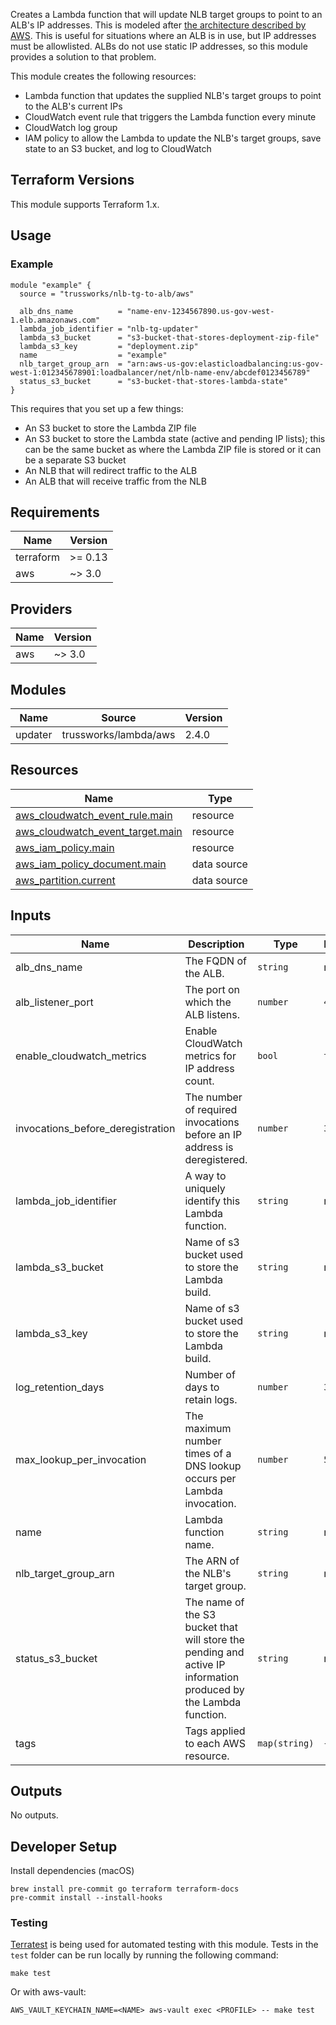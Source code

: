 Creates a Lambda function that will update NLB target groups to point to an
ALB's IP addresses. This is modeled after [the architecture described by
AWS](https://aws.amazon.com/blogs/networking-and-content-delivery/using-aws-lambda-to-enable-static-ip-addresses-for-application-load-balancers/).
This is useful for situations where an ALB is in use, but IP addresses must be
allowlisted. ALBs do not use static IP addresses, so this module provides a
solution to that problem.

This module creates the following resources:

* Lambda function that updates the supplied NLB's target groups to point to the
  ALB's current IPs
* CloudWatch event rule that triggers the Lambda function every minute
* CloudWatch log group
* IAM policy to allow the Lambda to update the NLB's target groups, save state
  to an S3 bucket, and log to CloudWatch

## Terraform Versions

This module supports Terraform 1.x.

## Usage

### Example

```hcl
module "example" {
  source = "trussworks/nlb-tg-to-alb/aws"

  alb_dns_name          = "name-env-1234567890.us-gov-west-1.elb.amazonaws.com"
  lambda_job_identifier = "nlb-tg-updater"
  lambda_s3_bucket      = "s3-bucket-that-stores-deployment-zip-file"
  lambda_s3_key         = "deployment.zip"
  name                  = "example"
  nlb_target_group_arn  = "arn:aws-us-gov:elasticloadbalancing:us-gov-west-1:012345678901:loadbalancer/net/nlb-name-env/abcdef0123456789"
  status_s3_bucket      = "s3-bucket-that-stores-lambda-state"
}
```

This requires that you set up a few things:

* An S3 bucket to store the Lambda ZIP file
* An S3 bucket to store the Lambda state (active and pending IP lists); this
  can be the same bucket as where the Lambda ZIP file is stored or it can be a
  separate S3 bucket
* An NLB that will redirect traffic to the ALB
* An ALB that will receive traffic from the NLB

<!-- BEGINNING OF PRE-COMMIT-TERRAFORM DOCS HOOK -->
## Requirements

| Name | Version |
|------|---------|
| terraform | >= 0.13 |
| aws | ~> 3.0 |

## Providers

| Name | Version |
|------|---------|
| aws | ~> 3.0 |

## Modules

| Name | Source | Version |
|------|--------|---------|
| updater | trussworks/lambda/aws | 2.4.0 |

## Resources

| Name | Type |
|------|------|
| [aws_cloudwatch_event_rule.main](https://registry.terraform.io/providers/hashicorp/aws/latest/docs/resources/cloudwatch_event_rule) | resource |
| [aws_cloudwatch_event_target.main](https://registry.terraform.io/providers/hashicorp/aws/latest/docs/resources/cloudwatch_event_target) | resource |
| [aws_iam_policy.main](https://registry.terraform.io/providers/hashicorp/aws/latest/docs/resources/iam_policy) | resource |
| [aws_iam_policy_document.main](https://registry.terraform.io/providers/hashicorp/aws/latest/docs/data-sources/iam_policy_document) | data source |
| [aws_partition.current](https://registry.terraform.io/providers/hashicorp/aws/latest/docs/data-sources/partition) | data source |

## Inputs

| Name | Description | Type | Default | Required |
|------|-------------|------|---------|:--------:|
| alb\_dns\_name | The FQDN of the ALB. | `string` | n/a | yes |
| alb\_listener\_port | The port on which the ALB listens. | `number` | `443` | no |
| enable\_cloudwatch\_metrics | Enable CloudWatch metrics for IP address count. | `bool` | `true` | no |
| invocations\_before\_deregistration | The number of required invocations before an IP address is deregistered. | `number` | `3` | no |
| lambda\_job\_identifier | A way to uniquely identify this Lambda function. | `string` | n/a | yes |
| lambda\_s3\_bucket | Name of s3 bucket used to store the Lambda build. | `string` | n/a | yes |
| lambda\_s3\_key | Name of s3 bucket used to store the Lambda build. | `string` | n/a | yes |
| log\_retention\_days | Number of days to retain logs. | `number` | `30` | no |
| max\_lookup\_per\_invocation | The maximum number times of a DNS lookup occurs per Lambda invocation. | `number` | `50` | no |
| name | Lambda function name. | `string` | n/a | yes |
| nlb\_target\_group\_arn | The ARN of the NLB's target group. | `string` | n/a | yes |
| status\_s3\_bucket | The name of the S3 bucket that will store the pending and active IP information produced by the Lambda function. | `string` | n/a | yes |
| tags | Tags applied to each AWS resource. | `map(string)` | `{}` | no |

## Outputs

No outputs.
<!-- END OF PRE-COMMIT-TERRAFORM DOCS HOOK -->

## Developer Setup

Install dependencies (macOS)

```shell
brew install pre-commit go terraform terraform-docs
pre-commit install --install-hooks
```

### Testing

[Terratest](https://github.com/gruntwork-io/terratest) is being used for
automated testing with this module. Tests in the `test` folder can be run
locally by running the following command:

```text
make test
```

Or with aws-vault:

```text
AWS_VAULT_KEYCHAIN_NAME=<NAME> aws-vault exec <PROFILE> -- make test
```
